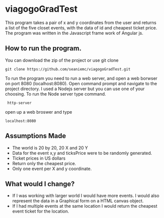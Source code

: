 # viagogoGradTest
This program takes a pair of x and y coordinates from the user and returns a list of the five closet events, with the data of id and cheapest ticket price.  
The program was written in the Javascript frame work of Angular js. 

## How to run the program. 
You can download the zip of the project or use git clone 
```
git clone https://github.com/seaniemc/viagogoGradTest.git
```
To run the program you need to run a web server, and open a web borwser on port 8080 (localhost:8080).
Open command prompt and navigate to the project directory. I used a Nodejs server but you can use one of your choosing.
To run the Node server type command.
```
 http-server
 ```
 open up a web broswer and type 
 ```
 localhost:8080
 ```
 
 ## Assumptions Made
 + The world is 20 by 20, 20 X and 20 Y
 + Data for the event x,y and ticksPrice were to be randomly generated. 
 + Ticket prices in US dollars
 + Return only the cheapest price.
 + Only one event per X and y coordinate.
 
 ## What would I change?
 
 + If I was working with larger world I would have more events. I would also represent the data in a Graphical form on a
 HTML canvas object. 
 + If I had multiple events at the same location I would return the cheapest event ticket for the location. 
 
